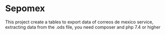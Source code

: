 # Sepomex
This project create a tables to export data of correos de mexico service, extracting data from the .ods file, you need composer and php 7.4 or higher
